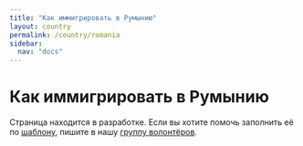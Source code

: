```yaml
---
title: "Как иммигрировать в Румынию"
layout: country
permalink: /country/romania
sidebar:
  nav: "docs"
---
```


# Как иммигрировать в Румынию

Страница находится в разработке. Если вы хотите помочь заполнить её по [шаблону](/template), пишите в нашу [группу волонтёров](https://t.me/+FHi3FnJaoWJkMDAx).
